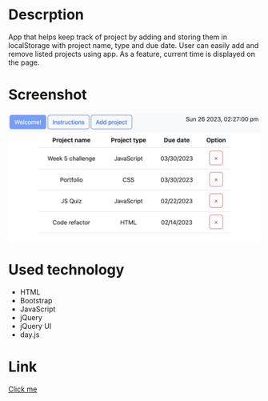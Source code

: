 # Descrption
App that helps keep track of project by adding and storing them in localStorage with project name, type and due date. 
User can easily add and remove listed projects using app. 
As a feature, current time is displayed on the page.

# Screenshot
![preview picture of the page](./assets/img/page.png)

# Used technology
- HTML
- Bootstrap
- JavaScript
- jQuery
- jQuery UI
- day.js

# Link
[Click me](https://abstynent.github.io/project-tracker)